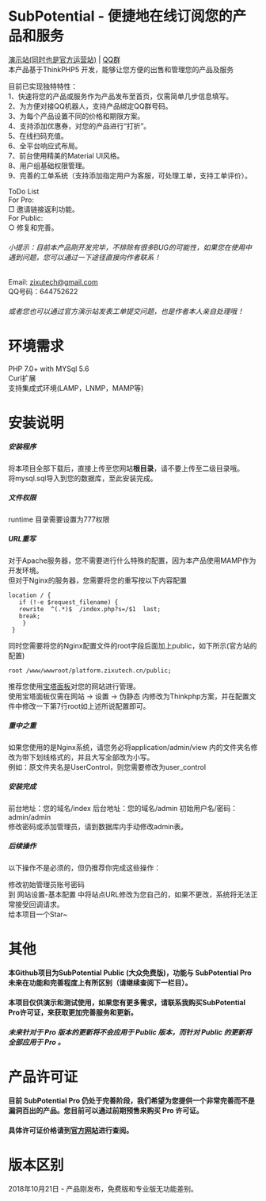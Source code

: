 # SubPotential - 便捷地在线订阅您的产品和服务  
[演示站(同时也是官方运营站)](https://platform.zixutech.cn/) | [QQ群](//shang.qq.com/wpa/qunwpa?idkey=b58840392faae59978a8250dd5bf21d71c570e025a7499b405d273ee2f75402b)  
本产品基于ThinkPHP5 开发，能够让您方便的出售和管理您的产品及服务
  
目前已实现独特特性：  
1、快速将您的产品或服务作为产品发布至首页，仅需简单几步信息填写。  
2、为方便对接QQ机器人，支持产品绑定QQ群号码。  
3、为每个产品设置不同的价格和期限方案。  
4、支持添加优惠券，对您的产品进行“打折”。  
5、在线扫码充值。  
6、全平台响应式布局。  
7、前台使用精美的Material UI风格。  
8、用户组基础权限管理。  
9、完善的工单系统（支持添加指定用户为客服，可处理工单，支持工单评价）。  
  
ToDo List  
For Pro:  
□ 邀请链接返利功能。  
For Public:  
○ 修复和完善。
  
###### 小提示：目前本产品刚开发完毕，不排除有很多BUG的可能性，如果您在使用中遇到问题，您可以通过一下途径直接向作者联系！  
Email: zixutech@gmail.com  
QQ号码：644752622  
###### 或者您也可以通过官方演示站发表工单提交问题，也是作者本人亲自处理哦！  
  
# 环境需求  
PHP 7.0+ with MYSql 5.6  
Curl扩展  
支持集成式环境(LAMP，LNMP，MAMP等)
# 安装说明  
##### 安装程序
将本项目全部下载后，直接上传至您网站**根目录**，请不要上传至二级目录哦。  
将mysql.sql导入到您的数据库，至此安装完成。  
##### 文件权限  
runtime 目录需要设置为777权限
##### URL重写  
对于Apache服务器，您不需要进行什么特殊的配置，因为本产品使用MAMP作为开发环境。  
但对于Nginx的服务器，您需要将您的重写按以下内容配置  
```  
location / {
   if (!-e $request_filename) {
   rewrite  ^(.*)$  /index.php?s=/$1  last;
   break;
    }
 }
```  
同时您需要将您的Nginx配置文件的root字段后面加上public，如下所示(官方站的配置)  
```  
root /www/wwwroot/platform.zixutech.cn/public;
```  
推荐您使用[宝塔面板](https://www.bt.cn/)对您的网站进行管理。  
使用宝塔面板仅需在网站 -> 设置 -> 伪静态 内修改为Thinkphp方案，并在配置文件中修改一下第7行root如上述所说配置即可。  
##### 重中之重  
如果您使用的是Nginx系统，请您务必将application/admin/view 内的文件夹名修改为带下划线格式的，并且大写全部改为小写。  
例如：原文件夹名是UserControl，则您需要修改为user_control
##### 安装完成   
前台地址：您的域名/index   后台地址：您的域名/admin  初始用户名/密码：admin/admin  
修改密码或添加管理员，请到数据库内手动修改admin表。  
##### 后续操作  
以下操作不是必须的，但仍推荐你完成这些操作：  
  
修改初始管理员账号密码  
到 网站设置-基本配置 中将站点URL修改为您自己的，如果不更改，系统将无法正常接受回调请求。  
给本项目一个Star~  
  
# 其他
#### 本Github项目为SubPotential Public (大众免费版)，功能与 SubPotential Pro 未来在功能和完善程度上有所区别（请继续查阅下一栏目）。 
#### 本项目仅供演示和测试使用，如果您有更多需求，请联系我购买SubPotential Pro许可证，来获取更加完善服务和更新。
#### *未来针对于 Pro 版本的更新将不会应用于 Public 版本，而针对 Public 的更新将全部应用于 Pro 。*
  
# 产品许可证  
#### 目前 SubPotential Pro 仍处于完善阶段，我们希望为您提供一个非常完善而不是漏洞百出的产品。您目前可以通过前期预售来购买 Pro 许可证。  
#### 具体许可证价格请到[官方网站](https://blog.zixutech.cn)进行查阅。
  
# 版本区别  
2018年10月21日 - 产品刚发布，免费版和专业版无功能差别。
